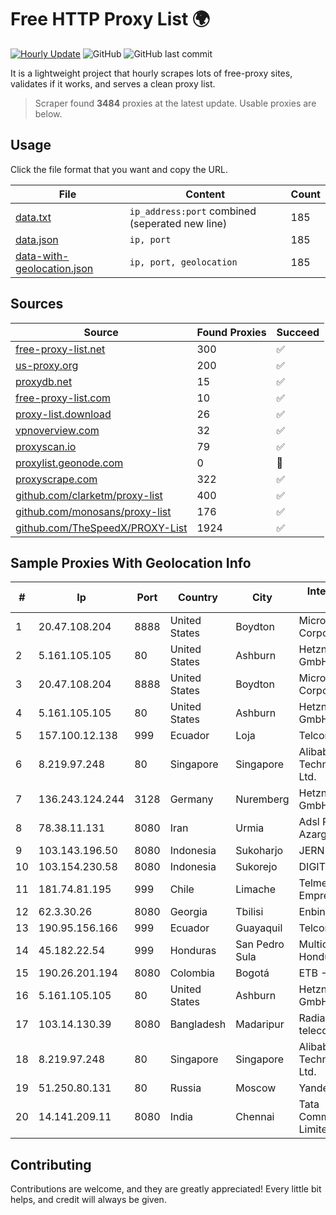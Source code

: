 
# Free HTTP Proxy List 🌍

[![Hourly Update](https://github.com/mertguvencli/http-proxy-list/actions/workflows/main.yml/badge.svg?branch=main)](https://github.com/mertguvencli/http-proxy-list/actions/workflows/main.yml)
![GitHub](https://img.shields.io/github/license/mertguvencli/http-proxy-list)
![GitHub last commit](https://img.shields.io/github/last-commit/mertguvencli/http-proxy-list)

It is a lightweight project that hourly scrapes lots of free-proxy sites, validates if it works, and serves a clean proxy list.


> Scraper found **3484** proxies at the latest update. Usable proxies are below.

## Usage

Click the file format that you want and copy the URL.


|File|Content|Count|
|----|-------|-----|
|[data.txt](https://raw.githubusercontent.com/mertguvencli/http-proxy-list/main/proxy-list/data.txt)|`ip_address:port` combined (seperated new line)|185|
|[data.json](https://raw.githubusercontent.com/mertguvencli/http-proxy-list/main/proxy-list/data.json)|`ip, port`|185|
|[data-with-geolocation.json](https://raw.githubusercontent.com/mertguvencli/http-proxy-list/main/proxy-list/data-with-geolocation.json)|`ip, port, geolocation`|185|

## Sources

|Source|Found Proxies|Succeed|
|------|-------------|-------|
|[free-proxy-list.net](https://free-proxy-list.net)|300|✅|
|[us-proxy.org](https://www.us-proxy.org)|200|✅|
|[proxydb.net](http://proxydb.net)|15|✅|
|[free-proxy-list.com](https://free-proxy-list.com/?page=&port=&type%5B%5D=http&type%5B%5D=https&up_time=0&search=Search)|10|✅|
|[proxy-list.download](https://www.proxy-list.download/HTTP)|26|✅|
|[vpnoverview.com](https://vpnoverview.com/privacy/anonymous-browsing/free-proxy-servers)|32|✅|
|[proxyscan.io](https://www.proxyscan.io)|79|✅|
|[proxylist.geonode.com](https://proxylist.geonode.com/api/proxy-list?limit=300&page=1&sort_by=lastChecked&sort_type=desc&protocols=http,https)|0|🚫|
|[proxyscrape.com](https://api.proxyscrape.com/v2/?request=displayproxies&protocol=http&timeout=10000&country=all&ssl=all&anonymity=all)|322|✅|
|[github.com/clarketm/proxy-list](https://raw.githubusercontent.com/clarketm/proxy-list/master/proxy-list-raw.txt)|400|✅|
|[github.com/monosans/proxy-list](https://raw.githubusercontent.com/monosans/proxy-list/main/proxies/http.txt)|176|✅|
|[github.com/TheSpeedX/PROXY-List](https://raw.githubusercontent.com/TheSpeedX/PROXY-List/master/http.txt)|1924|✅|


## Sample Proxies With Geolocation Info

|#|Ip|Port|Country|City|Internet Service Provider|
|-|--|----|-------|----|-------------------------|
|1|20.47.108.204|8888|United States|Boydton|Microsoft Corporation|
|2|5.161.105.105|80|United States|Ashburn|Hetzner Online GmbH|
|3|20.47.108.204|8888|United States|Boydton|Microsoft Corporation|
|4|5.161.105.105|80|United States|Ashburn|Hetzner Online GmbH|
|5|157.100.12.138|999|Ecuador|Loja|Telconet S.A|
|6|8.219.97.248|80|Singapore|Singapore|Alibaba (US) Technology Co., Ltd.|
|7|136.243.124.244|3128|Germany|Nuremberg|Hetzner Online GmbH|
|8|78.38.11.131|8080|Iran|Urmia|Adsl Project Azargharbi Data|
|9|103.143.196.50|8080|Indonesia|Sukoharjo|JERNIHNETWORK|
|10|103.154.230.58|8080|Indonesia|Sukorejo|DIGITNET|
|11|181.74.81.195|999|Chile|Limache|Telmex Servicios Empresariales S.A.|
|12|62.3.30.26|8080|Georgia|Tbilisi|Enbinet Ltd.|
|13|190.95.156.166|999|Ecuador|Guayaquil|Telconet S.A|
|14|45.182.22.54|999|Honduras|San Pedro Sula|Multicable De Honduras|
|15|190.26.201.194|8080|Colombia|Bogotá|ETB - Colombia|
|16|5.161.105.105|80|United States|Ashburn|Hetzner Online GmbH|
|17|103.14.130.39|8080|Bangladesh|Madaripur|Radiant telecommunications|
|18|8.219.97.248|80|Singapore|Singapore|Alibaba (US) Technology Co., Ltd.|
|19|51.250.80.131|80|Russia|Moscow|Yandex.Cloud LLC|
|20|14.141.209.11|8080|India|Chennai|Tata Communications Limited|



## Contributing

Contributions are welcome, and they are greatly appreciated! Every
little bit helps, and credit will always be given.

